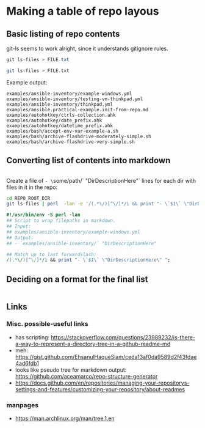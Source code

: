 # Making a table of repo layous

## Basic listing of repo contents
git-ls seems to work alright, since it understands gitignore rules.


```powershell
git ls-files > FILE.txt
```

```bash
git ls-files > FILE.txt
```

Example output:
```text
examples/ansible-inventory/example-windows.yml
examples/ansible-inventory/testing-vm-thinkpad.yml
examples/ansible-inventory/thinkpad.yml
examples/ansible.practical-example.init-from-repo.md
examples/autohotkey/ctrls-collection.ahk
examples/autohotkey/date_prefix.ahk
examples/autohotkey/datetime_prefix.ahk
examples/bash/accept-env-var-example-a.sh
examples/bash/archive-flashdrive-moderately-simple.sh
examples/bash/archive-flashdrive-very-simple.sh
```


## Converting list of contents into markdown

```powershell
```


Create a file of `- \`some/path/\` "DirDescriptionHere"` lines for each dir with files in it in the repo:
```bash
cd REPO_ROOT_DIR
git ls-files | perl  -lan -e '/(.*\/)[^\/]*/i && print "- \`$1\` \"DirDescriptionHere\" ";' > OUTFILE.md
```



```perl
#!/usr/bin/env -S perl -lan
## Script to wrap filepaths in markdown.
## Input:
## examples/ansible-inventory/example-windows.yml
## Output:
## - `examples/ansible-inventory/` "DirDescriptionHere"

## Match up to last forwardslash:
/(.*\/)[^\/]*/i && print "- \`$1\` \"DirDescriptionHere\" ";
```



## Deciding on a format for the final list

```markdown


```




## Links

### Misc. possible-useful links
- has scripting: https://stackoverflow.com/questions/23989232/is-there-a-way-to-represent-a-directory-tree-in-a-github-readme-md
- meh: https://gist.github.com/EhsanulHaqueSiam/ceda13af0da9589d2f43fdae4ad6fdb1
- looks like pseudo tree for markdown output: https://github.com/aceamarco/repo-structure-generator
- https://docs.github.com/en/repositories/managing-your-repositorys-settings-and-features/customizing-your-repository/about-readmes

### manpages
- https://man.archlinux.org/man/tree.1.en




